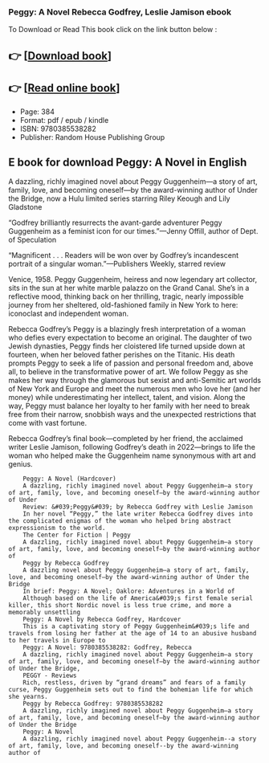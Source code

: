 ### Peggy: A Novel Rebecca Godfrey, Leslie Jamison ebook

To Download or Read This book click on the link button below :

## 👉  [**[Download book](http://filesbooks.info/download.php?group=book&from=github.com&id=717253&lnk=1061 "Download book")**]

## 👉  [**[Read online book](http://filesbooks.info/download.php?group=book&from=github.com&id=717253&lnk=1061 "Read online book")**]


* Page: 384
* Format: pdf / epub / kindle
* ISBN: 9780385538282
* Publisher: Random House Publishing Group



## E book for download Peggy: A Novel in English



A dazzling, richly imagined novel about Peggy Guggenheim—a story of art, family, love, and becoming oneself—by the award-winning author of Under the Bridge, now a Hulu limited series starring Riley Keough and Lily Gladstone
 
 “Godfrey brilliantly resurrects the avant-garde adventurer Peggy Guggenheim as a feminist icon for our times.”—Jenny Offill, author of Dept. of Speculation
 
 “Magnificent . . . Readers will be won over by Godfrey’s incandescent portrait of a singular woman.”—Publishers Weekly, starred review

 Venice, 1958. Peggy Guggenheim, heiress and now legendary art collector, sits in the sun at her white marble palazzo on the Grand Canal. She’s in a reflective mood, thinking back on her thrilling, tragic, nearly impossible journey from her sheltered, old-fashioned family in New York to here: iconoclast and independent woman.
 
 Rebecca Godfrey’s Peggy is a blazingly fresh interpretation of a woman who defies every expectation to become an original. The daughter of two Jewish dynasties, Peggy finds her cloistered life turned upside down at fourteen, when her beloved father perishes on the Titanic. His death prompts Peggy to seek a life of passion and personal freedom and, above all, to believe in the transformative power of art. We follow Peggy as she makes her way through the glamorous but sexist and anti-Semitic art worlds of New York and Europe and meet the numerous men who love her (and her money) while underestimating her intellect, talent, and vision. Along the way, Peggy must balance her loyalty to her family with her need to break free from their narrow, snobbish ways and the unexpected restrictions that come with vast fortune.
 
 Rebecca Godfrey’s final book—completed by her friend, the acclaimed writer Leslie Jamison, following Godfrey’s death in 2022—brings to life the woman who helped make the Guggenheim name synonymous with art and genius.


        Peggy: A Novel (Hardcover)
        A dazzling, richly imagined novel about Peggy Guggenheim—a story of art, family, love, and becoming oneself—by the award-winning author of Under 
        Review: &#039;Peggy&#039; by Rebecca Godfrey with Leslie Jamison
        In her novel “Peggy,” the late writer Rebecca Godfrey dives into the complicated enigmas of the woman who helped bring abstract expressionism to the world.
        The Center for Fiction | Peggy
        A dazzling, richly imagined novel about Peggy Guggenheim—a story of art, family, love, and becoming oneself—by the award-winning author of 
        Peggy by Rebecca Godfrey
        A dazzling novel about Peggy Guggenheim—a story of art, family, love, and becoming oneself—by the award-winning author of Under the Bridge 
        In brief: Peggy: A Novel; Oaklore: Adventures in a World of
        Although based on the life of America&#039;s first female serial killer, this short Nordic novel is less true crime, and more a memorably unsettling 
        Peggy: A Novel by Rebecca Godfrey, Hardcover
        This is a captivating story of Peggy Guggenheim&#039;s life and travels from losing her father at the age of 14 to an abusive husband to her travels in Europe to 
        Peggy: A Novel: 9780385538282: Godfrey, Rebecca
        A dazzling, richly imagined novel about Peggy Guggenheim—a story of art, family, love, and becoming oneself—by the award-winning author of Under the Bridge, 
        PEGGY - Reviews
        Rich, restless, driven by “grand dreams” and fears of a family curse, Peggy Guggenheim sets out to find the bohemian life for which she yearns.
        Peggy by Rebecca Godfrey: 9780385538282
        A dazzling, richly imagined novel about Peggy Guggenheim—a story of art, family, love, and becoming oneself—by the award-winning author of Under the Bridge 
        Peggy: A Novel
        A dazzling, richly imagined novel about Peggy Guggenheim--a story of art, family, love, and becoming oneself--by the award-winning author of 
    




